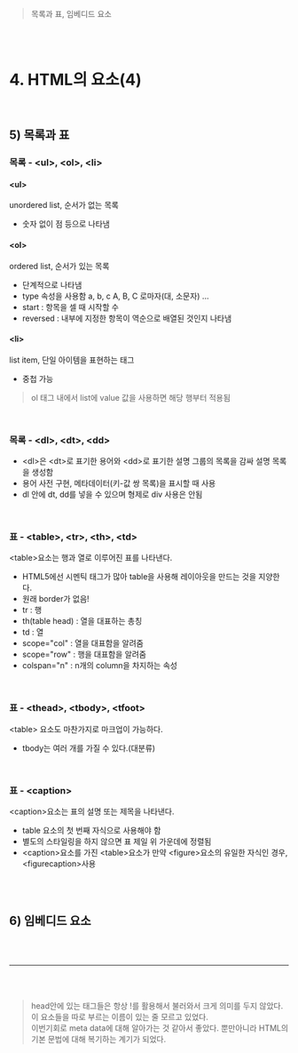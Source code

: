 > 목록과 표, 임베디드 요소

<br>
<br>

# 4. HTML의 요소(4)
  
<br>

## 5) 목록과 표
### 목록 - &lt;ul&gt;, &lt;ol&gt;, &lt;li&gt;

#### &lt;ul&gt;
unordered list, 순서가 없는 목록

- 숫자 없이 점 등으로 나타냄

#### &lt;ol&gt;
ordered list, 순서가 있는 목록

- 단계적으로 나타냄
- type 속성을 사용함
  a, b, c
  A, B, C
  로마자(대, 소문자)
  ...
- start : 항목을 셀 때 시작할 수
- reversed : 내부에 지정한 항목이 역순으로 배열된 것인지 나타냄

#### &lt;li&gt;
list item, 단일 아이템을 표현하는 태그

- 중첩 가능

> ol 태그 내에서 list에 value 값을 사용하면 해당 행부터 적용됨 

<br>

### 목록 - &lt;dl&gt;, &lt;dt&gt;, &lt;dd&gt;

- &lt;dl&gt;은 &lt;dt&gt;로 표기한 용어와 &lt;dd&gt;로 표기한 설명 그룹의 목록을 감싸 설명 목록을 생성함
- 용어 사전 구현, 메타데이터(키-값 쌍 목록)을 표시할 때 사용
- dl 안에 dt, dd를 넣을 수 있으며 형제로 div 사용은 안됨

<br>

### 표 - &lt;table&gt;, &lt;tr&gt;, &lt;th&gt;, &lt;td&gt;
&lt;table&gt;요소는 행과 열로 이루어진 표를 나타낸다.

- HTML5에선 시멘틱 태그가 많아 table을 사용해 레이아웃을 만드는 것을 지양한다.
- 원래 border가 없음!
- tr : 행
- th(table head) : 열을 대표하는 총칭
- td : 열
- scope="col" : 열을 대표함을 알려줌
- scope="row" : 행을 대표함을 알려줌
- colspan="n" : n개의 column을 차지하는 속성

<br>

### 표 - &lt;thead&gt;, &lt;tbody&gt;, &lt;tfoot&gt;
&lt;table&gt; 요소도 마찬가지로 마크업이 가능하다.

- tbody는 여러 개를 가질 수 있다.(대분류)

<br>

### 표 - &lt;caption&gt;
&lt;caption&gt;요소는 표의 설명 또는 제목을 나타낸다.

- table 요소의 첫 번째 자식으로 사용해야 함
- 별도의 스타일링을 하지 않으면 표 제일 위 가운데에 정렬됨
- &lt;caption&gt;요소를 가진 &lt;table&gt;요소가 만약 &lt;figure&gt;요소의 유일한 자식인 경우, &lt;figurecaption&gt;사용

<br>
<br>

## 6) 임베디드 요소














<br>
<br>
	
-----
	
<br>
<br>
	
> head안에 있는 태그들은 항상 !를 활용해서 불러와서 크게 의미를 두지 않았다. 이 요소들을 따로 부르는 이름이 있는 줄 모르고 있었다.<br>이번기회로 meta data에 대해 알아가는 것 같아서 좋았다. 뿐만아니라 HTML의 기본 문법에 대해 복기하는 계기가 되었다.
